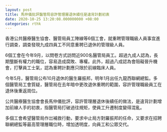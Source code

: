 ```yaml
---
layout: post
title: 馬仲儀批評醫管局容許管理層退休續任是違背計劃初衷
date: 2020-10-25 13:20:08.000000000 +08:00
categories: rthk
---
```


香港公共醫療醫生協會、醫管局員工陣線等6個工會，就重聘管理職級人員事宜進行調查，調查發現九成四員工不同意重聘已退休的管理級人員。

6個工會在今年9月，以問卷方式訪問近900名醫管局員工。超過九成人認為，長期壟斷有權力的職位，容易造成腐敗、專權。此外，超過八成認為會阻礙晉升機會，打擊員工士氣，認為重聘計劃應只限於前線臨床人員。

今年5月，醫管局公布10月退休的醫生羅振邦，明年1月出任九龍西聯網總監。多個醫管局工會質疑，醫管局在去年暗中更改退休重聘的範圍，容許管理職級員工在退休後重返崗位。

公共醫療醫生協會會長馬仲儀批評，容許管理層退休後續任的做法，是違背計劃增加前線人手的初衷，指醫管局打破過往規矩，使員工升遷制度變得混亂。

多個工會希望醫管局作岀補救行動，要求中止局方對羅振邦的任命，又要求在招聘聯網總監等最高管理層職位時，增加透明度，向員工和公眾交代。
